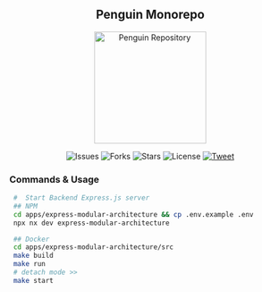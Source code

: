 <h2 align="center">Penguin Monorepo </h2>

<p align="center">
 <img src="https://c.tenor.com/Z_Z9gYlFDc0AAAAC/hello-penguin.gif" alt="Penguin Repository" style="margin: 0px 15%;text-align:center;width:200px;"/>
</p>
<p align="center">
<img src="https://img.shields.io/github/issues/samayun/penguin-monorepo" alt="Issues">
<img src="https://img.shields.io/github/forks/samayun/penguin-monorepo" alt="Forks">

<img src="https://img.shields.io/github/stars/samayun/penguin-monorepo?color=%2312ff65&label=Stars&logo=Star&logoColor=green&style=flat" alt="Stars">
<img src="https://img.shields.io/github/license/samayun/penguin-monorepo" alt="License">

<a href="https://twitter.com/intent/tweet?text=What a repo ! Wow !Check It =>  :&url=https://github.com/samayun/penguin-monorepo"> 
<img src="https://img.shields.io/twitter/url?label=Follow@samayunmc&logoColor=%230f0&url=https%3A%2F%2Fgithub.com%2Fsamayun%2Fpenguin-monorepo" alt="Tweet">
</a>
</p>

### Commands & Usage

```bash
 #  Start Backend Express.js server
 ## NPM
 cd apps/express-modular-architecture && cp .env.example .env
 npx nx dev express-modular-architecture

 ## Docker
 cd apps/express-modular-architecture/src
 make build
 make run
 # detach mode >>
 make start


```
